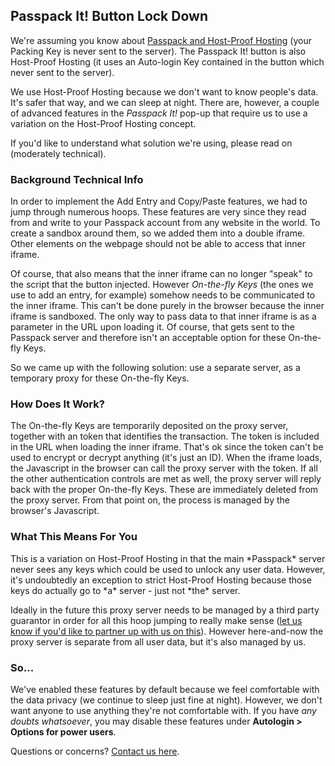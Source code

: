 ## **Passpack It! Button Lock Down**

We're assuming you know about [Passpack and Host-Proof Hosting](https://www.passpack.com/blog/2008/03/host-proof-hosting/) \(your Packing Key is never sent to the server\). The Passpack It! button is also Host-Proof Hosting \(it uses an Auto-login Key contained in the button which never sent to the server\).

We use Host-Proof Hosting because we don't want to know people's data. It's safer that way, and we can sleep at night. There are, however, a couple of advanced features in the _Passpack It!_ pop-up that require us to use a variation on the Host-Proof Hosting concept.

If you'd like to understand what solution we're using, please read on \(moderately technical\).

### Background Technical Info

In order to implement the Add Entry and Copy/Paste features, we had to jump through numerous hoops. These features are very since they read from and write to your Passpack account from any website in the world. To create a sandbox around them, so we added them into a double iframe. Other elements on the webpage should not be able to access that inner iframe.

Of course, that also means that the inner iframe can no longer "speak" to the script that the button injected. However _On-the-fly Keys_ \(the ones we use to add an entry, for example\) somehow needs to be communicated to the inner iframe. This can't be done purely in the browser because the inner iframe is sandboxed. The only way to pass data to that inner iframe is as a parameter in the URL upon loading it. Of course, that gets sent to the Passpack server and therefore isn't an acceptable option for these On-the-fly Keys.

So we came up with the following solution: use a separate server, as a temporary proxy for these On-the-fly Keys.

### How Does It Work?

The On-the-fly Keys are temporarily deposited on the proxy server, together with an token that identifies the transaction. The token is included in the URL when loading the inner iframe. That's ok since the token can't be used to encrypt or decrypt anything \(it's just an ID\). When the iframe loads, the Javascript in the browser can call the proxy server with the token. If all the other authentication controls are met as well, the proxy server will reply back with the proper On-the-fly Keys. These are immediately deleted from the proxy server. From that point on, the process is managed by the browser's Javascript.

### What This Means For You

This is a variation on Host-Proof Hosting in that the main \*Passpack\* server never sees any keys which could be used to unlock any user data. However, it's undoubtedly an exception to strict Host-Proof Hosting because those keys do actually go to \*a\* server - just not \*the\* server.

Ideally in the future this proxy server needs to be managed by a third party guarantor in order for all this hoop jumping to really make sense \([let us know if you'd like to partner up with us on this](mailto:partner@passpack.com)\). However here-and-now the proxy server is separate from all user data, but it's also managed by us.

### So...

We've enabled these features by default because we feel comfortable with the data privacy \(we continue to sleep just fine at night\). However, we don't want anyone to use anything they're not comfortable with. If you have _any doubts whatsoever_, you may disable these features under **Autologin &gt; Options for power users**.

Questions or concerns? [Contact us here](https://support.passpack.com/hc/en-us/requests/new).

